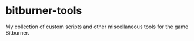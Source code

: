# bitburner-tools
My collection of custom scripts and other miscellaneous tools for the game Bitburner.
